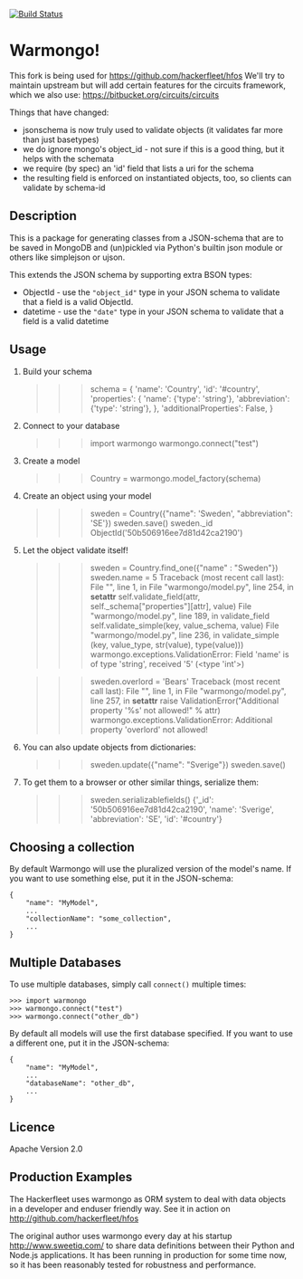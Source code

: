 [![Build Status](https://travis-ci.org/Hackerfleet/warmongo.svg)](https://travis-ci.org/Hackerfleet/warmongo)
# Warmongo!

This fork is being used for https://github.com/hackerfleet/hfos
We'll try to maintain upstream but will add certain features for the circuits framework, which we also use:
https://bitbucket.org/circuits/circuits

Things that have changed:
* jsonschema is now truly used to validate objects (it validates far more than just basetypes)
* we do ignore mongo's object_id - not sure if this is a good thing, but it helps with the schemata
* we require (by spec) an 'id' field that lists a uri for the schema
* the resulting field is enforced on instantiated objects, too, so clients can validate by schema-id

## Description

This is a package for generating classes from a JSON-schema that are to be
saved in MongoDB and (un)pickled via Python's builtin json module or others like simplejson or ujson.

This extends the JSON schema by supporting extra BSON types:
* ObjectId - use the `"object_id"` type in your JSON schema to validate that
             a field is a valid ObjectId.
* datetime - use the `"date"` type in your JSON schema to validate that a field
             is a valid datetime

## Usage

1) Build your schema

    >>> schema = {
        'name': 'Country',
        'id': '#country',
        'properties': {
            'name': {'type': 'string'},
            'abbreviation': {'type': 'string'},
        },
        'additionalProperties': False,
    }

2) Connect to your database

    >>> import warmongo
    >>> warmongo.connect("test")

3) Create a model

    >>> Country = warmongo.model_factory(schema)

4) Create an object using your model

    >>> sweden = Country({"name": 'Sweden', "abbreviation": 'SE'})
    >>> sweden.save()
    >>> sweden._id
    ObjectId('50b506916ee7d81d42ca2190')

5) Let the object validate itself!

    >>> sweden = Country.find_one({"name" : "Sweden"})
    >>> sweden.name = 5
    Traceback (most recent call last):
      File "<stdin>", line 1, in <module>
      File "warmongo/model.py", line 254, in __setattr__
        self.validate_field(attr, self._schema["properties"][attr], value)
      File "warmongo/model.py", line 189, in validate_field
        self.validate_simple(key, value_schema, value)
      File "warmongo/model.py", line 236, in validate_simple
        (key, value_type, str(value), type(value)))
    warmongo.exceptions.ValidationError: Field 'name' is of type 'string', received '5' (<type 'int'>)

    >>> sweden.overlord = 'Bears'
    Traceback (most recent call last):
      File "<stdin>", line 1, in <module>
      File "warmongo/model.py", line 257, in __setattr__
        raise ValidationError("Additional property '%s' not allowed!" % attr)
    warmongo.exceptions.ValidationError: Additional property 'overlord' not allowed!

6) You can also update objects from dictionaries:

    >>> sweden.update({"name": "Sverige"})
    >>> sweden.save()

7) To get them to a browser or other similar things, serialize them:

    >>> sweden.serializablefields()
    {'_id': '50b506916ee7d81d42ca2190', 'name': 'Sverige', 'abbreviation': 'SE', 'id': '#country'}


## Choosing a collection

By default Warmongo will use the pluralized version of the model's name. If
you want to use something else, put it in the JSON-schema:

    {
        "name": "MyModel",
        ...
        "collectionName": "some_collection",
        ...
    }

## Multiple Databases

To use multiple databases, simply call `connect()` multiple times:

    >>> import warmongo
    >>> warmongo.connect("test")
    >>> warmongo.connect("other_db")

By default all models will use the first database specified. If you want to use
a different one, put it in the JSON-schema:

    {
        "name": "MyModel",
        ...
        "databaseName": "other_db",
        ...
    }

## Licence

Apache Version 2.0

## Production Examples

The Hackerfleet uses warmongo as ORM system to deal with data objects in a developer and enduser friendly way.
See it in action on http://github.com/hackerfleet/hfos

The original author uses warmongo every day at his startup http://www.sweetiq.com/ to share data
definitions between their Python and Node.js applications. It has been running in
production for some time now, so it has been reasonably tested for robustness
and performance.
